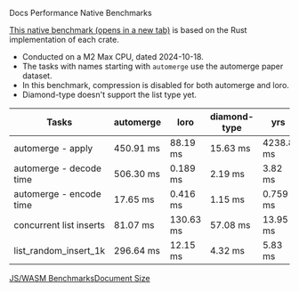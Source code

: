 Docs
Performance
Native Benchmarks

[This native benchmark (opens in a new tab)](https://github.com/zxch3n/crdt-bench-native) is based on the Rust implementation of each crate.

-   Conducted on a M2 Max CPU, dated 2024-10-18.
-   The tasks with names starting with `automerge` use the automerge paper dataset.
-   In this benchmark, compression is disabled for both automerge and loro.
-   Diamond-type doesn't support the list type yet.

| Tasks | automerge | loro | diamond-type | yrs |
| --- | --- | --- | --- | --- |
| automerge - apply | 450.91 ms | 88.19 ms | 15.63 ms | 4238.8 ms |
| automerge - decode time | 506.30 ms | 0.189 ms | 2.19 ms | 3.82 ms |
| automerge - encode time | 17.65 ms | 0.416 ms | 1.15 ms | 0.759 ms |
| concurrent list inserts | 81.07 ms | 130.63 ms | 57.08 ms | 13.95 ms |
| list_random_insert_1k | 296.64 ms | 12.15 ms | 4.32 ms | 5.83 ms |
[JS/WASM Benchmarks](https://loro.dev/docs/performance "JS/WASM Benchmarks")[Document Size](https://loro.dev/docs/performance/docsize "Document Size")